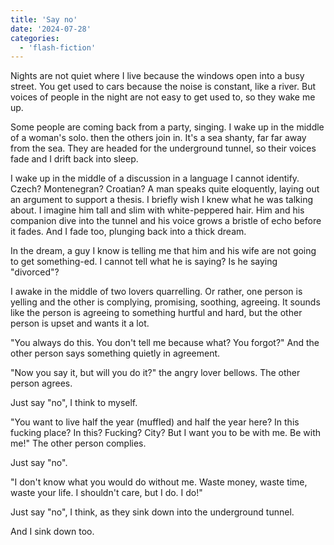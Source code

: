 ```yaml
---
title: 'Say no'
date: '2024-07-28'
categories:
  - 'flash-fiction'
---
```


Nights are not quiet where I live because the windows open into a busy street.
You get used to cars because the noise is constant, like a river. But voices of
people in the night are not easy to get used to, so they wake me up.

<!-- truncate -->

Some people are coming back from a party, singing. I wake up in the middle of a
woman's solo. then the others join in. It's a sea shanty, far far away from the
sea. They are headed for the underground tunnel, so their voices fade and I
drift back into sleep.

I wake up in the middle of a discussion in a language I cannot identify. Czech?
Montenegran? Croatian? A man speaks quite eloquently, laying out an argument to
support a thesis. I briefly wish I knew what he was talking about. I imagine him
tall and slim with white-peppered hair. Him and his companion dive into the
tunnel and his voice grows a bristle of echo before it fades. And I fade too,
plunging back into a thick dream.

In the dream, a guy I know is telling me that him and his wife are not going to
get something-ed. I cannot tell what he is saying? Is he saying "divorced"?

I awake in the middle of two lovers quarrelling. Or rather, one person is
yelling and the other is complying, promising, soothing, agreeing. It sounds
like the person is agreeing to something hurtful and hard, but the other person
is upset and wants it a lot.

"You always do this. You don't tell me because what? You forgot?" And the other
person says something quietly in agreement.

"Now you say it, but will you do it?" the angry lover bellows. The other person
agrees.

Just say "no", I think to myself.

"You want to live half the year (muffled) and half the year here? In this
fucking place? In this? Fucking? City? But I want you to be with me. Be with
me!" The other person complies.

Just say "no".

"I don't know what you would do without me. Waste money, waste time, waste your
life. I shouldn't care, but I do. I do!"

Just say "no", I think, as they sink down into the underground tunnel.

And I sink down too.
